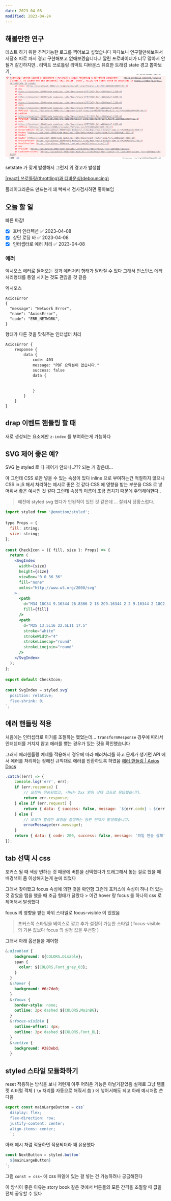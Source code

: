 ```yaml
---
date: 2023-04-08
modified: 2023-04-24
---
```


## 해볼만한 연구

테스트 하기 위한 추적가능한 로그를 찍어보고 싶었습니다
파다보니 연구할만해보여서 저장소 따로 파서 경고 구현해보고 없애보겠습니다..! 깔린 프로바이더가 너무 많아서 안될거 같긴하지만..
리액트 쓰로틀링
리액트 디바운스
유효한 트래킹
state 경고 뽑아보기
![](file/T2023-04-08.png)

setstate 가 잦게 발생해서 그런지 위 경고가 발생함

[[react] 쓰로틀링(throttling)과 디바운싱(debouncing)](https://velog.io/@y_jem/%EC%93%B0%EB%A1%9C%ED%8B%80%EB%A7%81throttling%EA%B3%BC-%EB%94%94%EB%B0%94%EC%9A%B4%EC%8B%B1debouncing)

플레이그라운드 만드는게 꽤 빡쌔서 겸사겸사하면 좋아보임

## 오늘 할 일

빠른 마감!

- [x] 호버 인터렉션 ✅ 2023-04-08
- [x] 상단 로딩 바 ✅ 2023-04-08
- [x] 인터샙터로 에러 처리 ✅ 2023-04-08

### 에러

엑시오스 에러로 들어오는 것과 에러처리 형태가 달라질 수 있다
그래서 인스턴스 에러 처리형태를 통일 시키는 것도 괜찮을 것 같음

엑시오스

```
AxiosError
{
  "message": "Network Error",
  "name": "AxiosError",
  "code": "ERR_NETWORK",
}
```

형태가 다른 것을 맞춰주는 인터셉터 처리

```
AxiosError {
	response {
		data {
			code: 403
			message: "PDF 요약본이 없습니다."
			success: false
			data {
				
			
			}
		}
	}
}
```

## drap 이벤트 핸들링 할 때

새로 생성되는 요소에만 `z-index` 를 부여하는게 가능하다

## SVG 제어 좋은 예?

SVG 는 styled 로 다 제어가 안되나..??? 되는 거 같은데...

아 그런데 CSS 로만 넣을 수 있는 속성이 있다 inline 으로 부여하는건 적절하지 않으니 CSS in jS 해서 처리하는 예시로 좋은 것 같다
CSS 에 영향을 받는 부분을 CSS 로 넣어줘서 좋은 예시인 것 같다
그런데 속성의 이름이 조금 겹치기 때문에 주의해야한다..
>예전에 styled svg 했다가 안된적이 있던 것 같은데 ... 잘되서 당황스럽다..

```jsx
import styled from '@emotion/styled';

type Props = {
  fill: string;
  size: string;
};

const CheckIcon = ({ fill, size }: Props) => {
  return (
    <SvgIndex
      width={size}
      height={size}
      viewBox="0 0 36 36"
      fill="none"
      xmlns="http://www.w3.org/2000/svg"
    >
      <path
        d="M34 18C34 9.16344 26.8366 2 18 2C9.16344 2 2 9.16344 2 18C2 26.8366 9.16344 34 18 34C26.8366 34 34 26.8366 34 18Z"
        fill={fill}
      />
      <path
        d="M25 13.5L16 22.5L11 17.5"
        stroke="white"
        strokeWidth="4"
        strokeLinecap="round"
        strokeLinejoin="round"
      />
    </SvgIndex>
  );
};

export default CheckIcon;

const SvgIndex = styled.svg`
  position: relative;
  flex-shrink: 0;
`;
```

## 에러 핸들링 적용

처음에는 인터셉터로 이거를 조절하는 했었는데...
`transformResponse`
경우에 따라서 인터셉터를 거치지 않고 에러를 뱉는 경우가 있는 것을 확인했습니다

그래서 에러핸들링 예제를 적용해서 경우에 따라 에러처리를 하고 문제가 생기면
API 에서 에러를 처리하는 정해진 규칙대로 에러를 반환하도록 하였음
[에러 핸들링 | Axios Docs](https://axios-http.com/kr/docs/handling_errors)

```js
.catch((err) => {
	console.log('err', err);
	if (err.response) {
		// 요청이 전송되었고, 서버는 2xx 외의 상태 코드로 응답했습니다.
		return err.response;
	} else if (err.request) {
		return { data: { success: false, message: `${err.code} : ${err.message}` } };
	} else {
		// 오류가 발생한 요청을 설정하는 동안 문제가 발생했습니다.
		errorMessage(err.message);
	}
	return { data: { code: 200, success: false, message: '파일 전송 실패' } };
});
```

## tab 선택 시 css

포커스 될 때 색상 변하는 것 때문에 버튼을 선택했다가 드래그해서 놓는 걸로 했을 때
배경색이 좀 이상해지는게 눈에 띄었다

그래서 찾아봤고 focus 속성에 의한 것을 확인함
그런데 포커스에 속성이 하나 더 있는 것 같았음 탭을 했을 때 조금 형태가 달랐다 > 이건 hover 랑 focus 를 하나의 css 로 제어해서 발생했다

focus 의 영향을 받는 하위 스타일로 focus-visible 이 있었음
> 포커스쪽 스타일을 베이스로 깔고 추가 설정이 가능한 스타일 ( focus-visible 의 기본 값보다 focus 의 설정 값을 우선함 )

그래서 아래 옵션들을 제어함

```css
&:disabled {
    background: ${COLORS.Disable};
    span {
      color: ${COLORS.Font_grey_03};
    }
  }
  &:hover {
    background: #6c7de0;
  }
  &:focus {
    border-style: none;
    outline: 2px dashed ${COLORS.MainBG};
  }
  &:focus-visible {
    outline-offset: 4px;
    outline: 3px dashed ${COLORS.Font_BL};
  }
  &:active {
    background: #283ebd;
  }
```

## styled 스타일 모듈화하기

reset 적용하는 방식을 보니 저런게 아주 어려운 기능은 아닐거같았음
실제로 그냥 템플릿 리터럴 객체 ( `\n` 처리를 자동으로 해줘서 씀 )
에 넣어서해도 되고 아래 예시처럼 쓴다음

```ts
export const mainLargeButton = css`
  display: flex;
  flex-direction: row;
  justify-content: center;
  align-items: center;
  `;
```

아래 예시 처럼 적용하면 적용되더라 꽤 유용했다

```ts
const NextButton = styled.button`
  ${mainLargeButton}
`;

```

그럼 `const = css~` 에 css 파일에 있는 걸 넣는 건 가능하려나 궁금해진다

이 방식이 좋은 이유는 story book 같은 것에서 버튼들의 모든 간격을 조절할 때 값을 전체 공유할 수 있다
